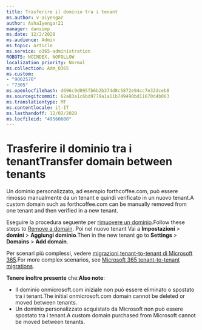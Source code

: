 ```yaml
---
title: Trasferire il dominio tra i tenant
ms.author: v-aiyengar
author: AshaIyengar21
manager: dansimp
ms.date: 12/2/2020
ms.audience: Admin
ms.topic: article
ms.service: o365-administration
ROBOTS: NOINDEX, NOFOLLOW
localization_priority: Normal
ms.collection: Adm_O365
ms.custom:
- "9002570"
- "7305"
ms.openlocfilehash: d696c9d095fb6b2b374d8c5872e94cc7e32dceb8
ms.sourcegitcommit: 62a83a1c6bd9779a1a11b749490bd11670d4b063
ms.translationtype: MT
ms.contentlocale: it-IT
ms.lasthandoff: 12/02/2020
ms.locfileid: "49560600"
---
```

# <a name="transfer-domain-between-tenants"></a><span data-ttu-id="c9a90-102">Trasferire il dominio tra i tenant</span><span class="sxs-lookup"><span data-stu-id="c9a90-102">Transfer domain between tenants</span></span>

<span data-ttu-id="c9a90-103">Un dominio personalizzato, ad esempio forthcoffee.com, può essere rimosso manualmente da un tenant e quindi verificato in un nuovo tenant.</span><span class="sxs-lookup"><span data-stu-id="c9a90-103">A custom domain such as forthcoffee.com can be manually removed from one tenant and then verified in a new tenant.</span></span>

<span data-ttu-id="c9a90-104">Eseguire la procedura seguente per [rimuovere un dominio](https://docs.microsoft.com/microsoft-365/admin/get-help-with-domains/remove-a-domain).</span><span class="sxs-lookup"><span data-stu-id="c9a90-104">Follow these steps to [Remove a domain](https://docs.microsoft.com/microsoft-365/admin/get-help-with-domains/remove-a-domain).</span></span> <span data-ttu-id="c9a90-105">Poi nel nuovo tenant Vai a **Impostazioni**  >  **domini**  >  **Aggiungi dominio**.</span><span class="sxs-lookup"><span data-stu-id="c9a90-105">Then in the new tenant go to **Settings** > **Domains** > **Add domain**.</span></span>

<span data-ttu-id="c9a90-106">Per scenari più complessi, vedere [migrazioni tenant-to-tenant di Microsoft 365](https://docs.microsoft.com/microsoft-365/enterprise/microsoft-365-tenant-to-tenant-migrations).</span><span class="sxs-lookup"><span data-stu-id="c9a90-106">For more complex scenarios, see [Microsoft 365 tenant-to-tenant migrations](https://docs.microsoft.com/microsoft-365/enterprise/microsoft-365-tenant-to-tenant-migrations).</span></span>

<span data-ttu-id="c9a90-107">**Tenere inoltre presente** che:</span><span class="sxs-lookup"><span data-stu-id="c9a90-107">**Also note**:</span></span>
- <span data-ttu-id="c9a90-108">Il dominio onmicrosoft.com iniziale non può essere eliminato o spostato tra i tenant.</span><span class="sxs-lookup"><span data-stu-id="c9a90-108">The initial onmicrosoft.com domain cannot be deleted or moved between tenants.</span></span>
- <span data-ttu-id="c9a90-109">Un dominio personalizzato acquistato da Microsoft non può essere spostato tra i tenant.</span><span class="sxs-lookup"><span data-stu-id="c9a90-109">A custom domain purchased from Microsoft cannot be moved between tenants.</span></span>